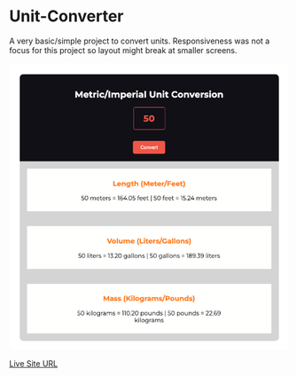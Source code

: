 # Unit-Converter

A very basic/simple project to convert units. Responsiveness was not a focus for this project so layout might break at smaller screens.

![](./screenshot.png)

[Live Site URL](https://beamish-ganache-0b0ea2.netlify.app/)
